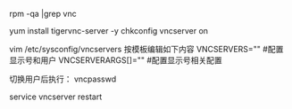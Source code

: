 rpm -qa |grep vnc

yum install tigervnc-server -y
chkconfig vncserver on


vim /etc/sysconfig/vncservers
按模板编辑如下内容
VNCSERVERS=""           #配置显示号和用户
VNCSERVERARGS[]=""      #配置显示号相关配置

切换用户后执行： vncpasswd

service vncserver restart
